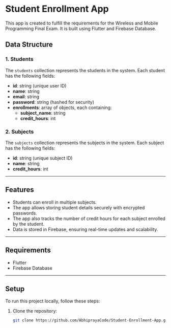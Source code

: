 # Student Enrollment App

This app is created to fulfill the requirements for the Wireless and Mobile Programming Final Exam. It is built using Flutter and Firebase Database.

## Data Structure

### 1. Students

The `students` collection represents the students in the system. Each student has the following fields:

- **id**: string (unique user ID)
- **name**: string
- **email**: string
- **password**: string (hashed for security)
- **enrollments**: array of objects, each containing:
    - **subject_name**: string
    - **credit_hours**: int

### 2. Subjects

The `subjects` collection represents the subjects in the system. Each subject has the following fields:

- **id**: string (unique subject ID)
- **name**: string
- **credit_hours**: int

---

## Features

- Students can enroll in multiple subjects.
- The app allows storing student details securely with encrypted passwords.
- The app also tracks the number of credit hours for each subject enrolled by the student.
- Data is stored in Firebase, ensuring real-time updates and scalability.

---

## Requirements

- Flutter
- Firebase Database

---

## Setup

To run this project locally, follow these steps:

1. Clone the repository:
   ```bash
   git clone https://github.com/AbhiprayaCode/Student-Enrollment-App.git
